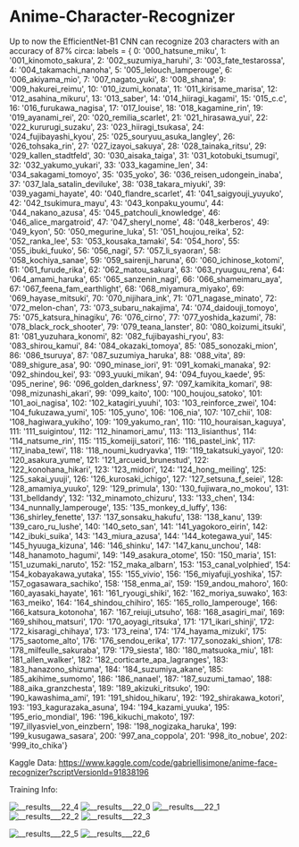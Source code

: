 # Anime-Character-Recognizer

Up to now the EfficientNet-B1 CNN can recognize 203 characters with an accuracy of 87% circa:
labels = {
 0: '000_hatsune_miku',
 1: '001_kinomoto_sakura',
 2: '002_suzumiya_haruhi',
 3: '003_fate_testarossa',
 4: '004_takamachi_nanoha',
 5: '005_lelouch_lamperouge',
 6: '006_akiyama_mio',
 7: '007_nagato_yuki',
 8: '008_shana',
 9: '009_hakurei_reimu',
 10: '010_izumi_konata',
 11: '011_kirisame_marisa',
 12: '012_asahina_mikuru',
 13: '013_saber',
 14: '014_hiiragi_kagami',
 15: '015_c.c',
 16: '016_furukawa_nagisa',
 17: '017_louise',
 18: '018_kagamine_rin',
 19: '019_ayanami_rei',
 20: '020_remilia_scarlet',
 21: '021_hirasawa_yui',
 22: '022_kururugi_suzaku',
 23: '023_hiiragi_tsukasa',
 24: '024_fujibayashi_kyou',
 25: '025_souryuu_asuka_langley',
 26: '026_tohsaka_rin',
 27: '027_izayoi_sakuya',
 28: '028_tainaka_ritsu',
 29: '029_kallen_stadtfeld',
 30: '030_aisaka_taiga',
 31: '031_kotobuki_tsumugi',
 32: '032_yakumo_yukari',
 33: '033_kagamine_len',
 34: '034_sakagami_tomoyo',
 35: '035_yoko',
 36: '036_reisen_udongein_inaba',
 37: '037_lala_satalin_deviluke',
 38: '038_takara_miyuki',
 39: '039_yagami_hayate',
 40: '040_flandre_scarlet',
 41: '041_saigyouji_yuyuko',
 42: '042_tsukimura_mayu',
 43: '043_konpaku_youmu',
 44: '044_nakano_azusa',
 45: '045_patchouli_knowledge',
 46: '046_alice_margatroid',
 47: '047_sheryl_nome',
 48: '048_kerberos',
 49: '049_kyon',
 50: '050_megurine_luka',
 51: '051_houjou_reika',
 52: '052_ranka_lee',
 53: '053_kousaka_tamaki',
 54: '054_horo',
 55: '055_ibuki_fuuko',
 56: '056_nagi',
 57: '057_li_syaoran',
 58: '058_kochiya_sanae',
 59: '059_sairenji_haruna',
 60: '060_ichinose_kotomi',
 61: '061_furude_rika',
 62: '062_matou_sakura',
 63: '063_ryuuguu_rena',
 64: '064_amami_haruka',
 65: '065_sanzenin_nagi',
 66: '066_shameimaru_aya',
 67: '067_feena_fam_earthlight',
 68: '068_miyamura_miyako',
 69: '069_hayase_mitsuki',
 70: '070_nijihara_ink',
 71: '071_nagase_minato',
 72: '072_melon-chan',
 73: '073_subaru_nakajima',
 74: '074_daidouji_tomoyo',
 75: '075_katsura_hinagiku',
 76: '076_cirno',
 77: '077_yoshida_kazumi',
 78: '078_black_rock_shooter',
 79: '079_teana_lanster',
 80: '080_koizumi_itsuki',
 81: '081_yuzuhara_konomi',
 82: '082_fujibayashi_ryou',
 83: '083_shirou_kamui',
 84: '084_okazaki_tomoya',
 85: '085_sonozaki_mion',
 86: '086_tsuruya',
 87: '087_suzumiya_haruka',
 88: '088_vita',
 89: '089_shigure_asa',
 90: '090_minase_iori',
 91: '091_komaki_manaka',
 92: '092_shindou_kei',
 93: '093_yuuki_mikan',
 94: '094_fuyou_kaede',
 95: '095_nerine',
 96: '096_golden_darkness',
 97: '097_kamikita_komari',
 98: '098_mizunashi_akari',
 99: '099_kaito',
 100: '100_houjou_satoko',
 101: '101_aoi_nagisa',
 102: '102_katagiri_yuuhi',
 103: '103_reinforce_zwei',
 104: '104_fukuzawa_yumi',
 105: '105_yuno',
 106: '106_nia',
 107: '107_chii',
 108: '108_hagiwara_yukiho',
 109: '109_yakumo_ran',
 110: '110_houraisan_kaguya',
 111: '111_suigintou',
 112: '112_hinamori_amu',
 113: '113_lisianthus',
 114: '114_natsume_rin',
 115: '115_komeiji_satori',
 116: '116_pastel_ink',
 117: '117_inaba_tewi',
 118: '118_noumi_kudryavka',
 119: '119_takatsuki_yayoi',
 120: '120_asakura_yume',
 121: '121_arcueid_brunestud',
 122: '122_konohana_hikari',
 123: '123_midori',
 124: '124_hong_meiling',
 125: '125_sakai_yuuji',
 126: '126_kurosaki_ichigo',
 127: '127_setsuna_f_seiei',
 128: '128_amamiya_yuuko',
 129: '129_primula',
 130: '130_fujiwara_no_mokou',
 131: '131_belldandy',
 132: '132_minamoto_chizuru',
 133: '133_chen',
 134: '134_nunnally_lamperouge',
 135: '135_monkey_d_luffy',
 136: '136_shirley_fenette',
 137: '137_sonsaku_hakufu',
 138: '138_kanu',
 139: '139_caro_ru_lushe',
 140: '140_seto_san',
 141: '141_yagokoro_eirin',
 142: '142_ibuki_suika',
 143: '143_miura_azusa',
 144: '144_kotegawa_yui',
 145: '145_hyuuga_kizuna',
 146: '146_shinku',
 147: '147_kanu_unchou',
 148: '148_hanamoto_hagumi',
 149: '149_asakura_otome',
 150: '150_maria',
 151: '151_uzumaki_naruto',
 152: '152_maka_albarn',
 153: '153_canal_volphied',
 154: '154_kobayakawa_yutaka',
 155: '155_vivio',
 156: '156_miyafuji_yoshika',
 157: '157_ogasawara_sachiko',
 158: '158_enma_ai',
 159: '159_andou_mahoro',
 160: '160_ayasaki_hayate',
 161: '161_ryougi_shiki',
 162: '162_moriya_suwako',
 163: '163_meiko',
 164: '164_shindou_chihiro',
 165: '165_rollo_lamperouge',
 166: '166_katsura_kotonoha',
 167: '167_reiuji_utsuho',
 168: '168_asagiri_mai',
 169: '169_shihou_matsuri',
 170: '170_aoyagi_ritsuka',
 171: '171_ikari_shinji',
 172: '172_kisaragi_chihaya',
 173: '173_reina',
 174: '174_hayama_mizuki',
 175: '175_saotome_alto',
 176: '176_sendou_erika',
 177: '177_sonozaki_shion',
 178: '178_milfeulle_sakuraba',
 179: '179_siesta',
 180: '180_matsuoka_miu',
 181: '181_allen_walker',
 182: '182_corticarte_apa_lagranges',
 183: '183_hanazono_shizuma',
 184: '184_suzumiya_akane',
 185: '185_akihime_sumomo',
 186: '186_nanael',
 187: '187_suzumi_tamao',
 188: '188_aika_granzchesta',
 189: '189_akizuki_ritsuko',
 190: '190_kawashima_ami',
 191: '191_shidou_hikaru',
 192: '192_shirakawa_kotori',
 193: '193_kagurazaka_asuna',
 194: '194_kazami_yuuka',
 195: '195_erio_mondial',
 196: '196_kikuchi_makoto',
 197: '197_illyasviel_von_einzbern',
 198: '198_nogizaka_haruka',
 199: '199_kusugawa_sasara',
 200: '997_ana_coppola',
 201: '998_ito_nobue',
 202: '999_ito_chika'}
 
 Kaggle Data: https://www.kaggle.com/code/gabriellisimone/anime-face-recognizer?scriptVersionId=91838196
 
 Training Info:
 

  ![__results___22_4](https://user-images.githubusercontent.com/29608176/161310192-e4d08a44-03f3-42ce-8907-27f2f88be8c8.png)
  ![__results___22_0](https://user-images.githubusercontent.com/29608176/161310186-d2c720e0-1070-45b3-8e06-e80a93f4a1e6.png)
  ![__results___22_1](https://user-images.githubusercontent.com/29608176/161310188-b0ec1d4a-94ed-4165-8292-de844d6547cd.png)
  ![__results___22_2](https://user-images.githubusercontent.com/29608176/161310189-4d7e2e11-f9fc-47d8-840a-b6575c65583c.png)
  ![__results___22_3](https://user-images.githubusercontent.com/29608176/161310191-1d75a54f-5476-434a-b156-d8836a4f4ce1.png)

![__results___22_5](https://user-images.githubusercontent.com/29608176/161310489-fb91f390-7ec6-4384-a739-8f217731df0c.png)
![__results___22_6](https://user-images.githubusercontent.com/29608176/161310493-9e108d3c-375e-4730-9382-2db3ad99963d.png)

